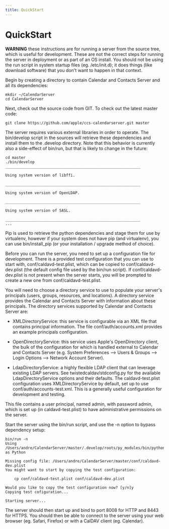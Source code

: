 ```yaml
---
title: QuickStart
---
```


QuickStart
==========

**WARNING** these instructions are for running a server from the source tree, which is useful for development. These are not the correct steps for running the server in deployment or as part of an OS install. You should not be using the run script in system startup files (eg. /etc/init.d); it does things (like download software) that you don't want to happen in that context.

Begin by creating a directory to contain Calendar and Contacts Server and all its dependencies:

	mkdir ~/CalendarServer
	cd CalendarServer

Next, check out the source code from GIT. To check out the latest master code:

	git clone https://github.com/apple/ccs-calendarserver.git master

The server requires various external libraries in order to operate. The bin/develop script in the sources will retrieve these dependencies and install them to the .develop directory. Note that this behavior is currently also a side-effect of bin/run, but that is likely to change in the future:

	cd master
	./bin/develop
	____________________________________________________________
	
	Using system version of libffi.
	
	____________________________________________________________
	
	Using system version of OpenLDAP.
	
	____________________________________________________________
	
	Using system version of SASL.

	____________________________________________________________
	...

Pip is used to retrieve the python dependencies and stage them for use by virtualenv, however if your system does not have pip (and virtualenv), you can use bin/install_pip (or your installation / upgrade method of choice).

Before you can run the server, you need to set up a configuration file for development. There is a provided test configuration that you can use to start with, conf/caldavd-test.plist, which can be copied to conf/caldavd-dev.plist (the default config file used by the bin/run script). If conf/caldavd-dev.plist is not present when the server starts, you will be prompted to create a new one from conf/caldavd-test.plist.

You will need to choose a directory service to use to populate your server's principals (users, groups, resources, and locations). A directory service provides the Calendar and Contacts Server with information about these principals. The directory services supported by Calendar and Contacts Server are:

* XMLDirectoryService: this service is configurable via an XML file that contains principal information. The file conf/auth/accounts.xml provides an example principals configuration.

* OpenDirectoryService: this service uses Apple's OpenDirectory client, the bulk of the configuration for which is handled external to Calendar and Contacts Server (e.g. System Preferences --> Users & Groups --> Login Options --> Network Account Server).

* LdapDirectoryService: a highly flexible LDAP client that can leverage existing LDAP servers. See twistedcaldav/stdconfig.py for the available LdapDirectoryService options and their defaults.
The caldavd-test.plist configuration uses XMLDirectoryService by default, set up to use conf/auth/accounts-test.xml. This is a generally useful configuration for development and testing.

This file contains a user principal, named admin, with password admin, which is set up (in caldavd-test.plist) to have administrative permissions on the server.

Start the server using the bin/run script, and use the -n option to bypass dependency setup:

	bin/run -n
	Using /Users/andre/CalendarServer/master/.develop/roots/py_modules/bin/python as Python
	
	Missing config file: /Users/andre/CalendarServer/master/conf/caldavd-dev.plist
	You might want to start by copying the test configuration:
	
		cp conf/caldavd-test.plist conf/caldavd-dev.plist
	
	Would you like to copy the test configuration now? [y/n]y
	Copying test cofiguration...
	
	Starting server...

The server should then start up and bind to port 8008 for HTTP and 8443 for HTTPS. You should then be able to connect to the server using your web browser (eg. Safari, Firefox) or with a CalDAV client (eg. Calendar).